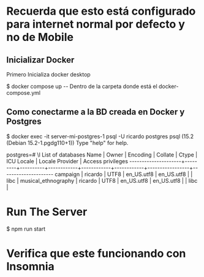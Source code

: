 # Recuerda que esto está configurado para internet normal por defecto y no de Mobile

## Inicializar Docker

Primero Inicializa docker desktop

$ docker compose up -- Dentro de la carpeta donde está el docker-compose.yml

## Como conectarme a la BD creada en Docker y Postgres

$ docker exec -it server-mi-postgres-1 psql -U ricardo postgres
psql (15.2 (Debian 15.2-1.pgdg110+1))
Type "help" for help.

postgres=# \l
                                                    List of databases
        Name         |  Owner  | Encoding |  Collate   |   Ctype    | ICU Locale | Locale Provider |  Access privileges
---------------------+---------+----------+------------+------------+------------+-----------------+---------------------
 campaign            | ricardo | UTF8     | en_US.utf8 | en_US.utf8 |            | libc            |
 musical_ethnography | ricardo | UTF8     | en_US.utf8 | en_US.utf8 |            | libc            |


# Run The Server

$  npm run start


# Verifica que este funcionando con Insomnia



